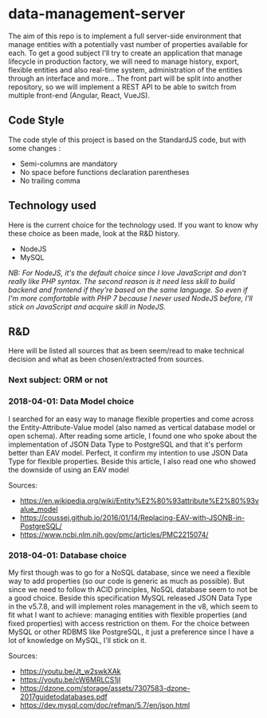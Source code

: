 # data-management-server
The aim of this repo is to implement a full server-side environment that manage entities with a potentially vast number 
of properties available for each. To get a good subject I'll try to create an application that manage lifecycle in 
production factory, we will need to manage history, export, flexible entities and also real-time system, administration 
of the entities through an interface and more... The front part will be split into another repository, so we will
implement a REST API to be able to switch from multiple front-end (Angular, React, VueJS).

## Code Style
The code style of this project is based on the StandardJS code, but with some changes :

- Semi-columns are mandatory
- No space before functions declaration parentheses
- No trailing comma

## Technology used

Here is the current choice for the technology used. If you want to know why these choice as been made, look at the R&D 
history.

- NodeJS
- MySQL

*NB: For NodeJS, it's the default choice since I love JavaScript and don't really like PHP syntax. The second reason is 
it need less skill to build backend and frontend if they're based on the same language. So even if I'm more comfortable 
with PHP 7 because I never used NodeJS before, I'll stick on JavaScript and acquire skill in NodeJS.*

## R&D

Here will be listed all sources that as been seem/read to make technical decision and what as been chosen/extracted from
sources.

### Next subject: ORM or not

### 2018-04-01: Data Model choice

I searched for an easy way to manage flexible properties and come across the Entity-Attribute-Value model (also named as
vertical database model or open schema). After reading some article, I found one who spoke about the implementation of 
JSON Data Type to PostgreSQL and that it's perform better than EAV model. Perfect, it confirm my intention to use JSON
Data Type for flexible properties. Beside this article, I also read one who showed the downside of using an EAV model

Sources:

- https://en.wikipedia.org/wiki/Entity%E2%80%93attribute%E2%80%93value_model
- https://coussej.github.io/2016/01/14/Replacing-EAV-with-JSONB-in-PostgreSQL/
- https://www.ncbi.nlm.nih.gov/pmc/articles/PMC2215074/

### 2018-04-01: Database choice

My first though was to go for a NoSQL database, since we need a flexible way to add properties (so our code is generic 
as much as possible). But since we need to follow th ACID principles, NoSQL database seem to not be a good choice.
Beside this specification MySQL released JSON Data Type in the v5.7.8, and will implement roles management in the v8, which 
seem to fit what I want to achieve: managing entities with flexible properties (and fixed properties) with access 
restriction on them. For the choice between MySQL or other RDBMS like PostgreSQL, it just a preference since I have a
lot of knowledge on MySQL, I'll stick on it.

Sources:

- https://youtu.be/Jt_w2swkXAk
- https://youtu.be/cW6MRLCS1jI
- https://dzone.com/storage/assets/7307583-dzone-2017guidetodatabases.pdf
- https://dev.mysql.com/doc/refman/5.7/en/json.html